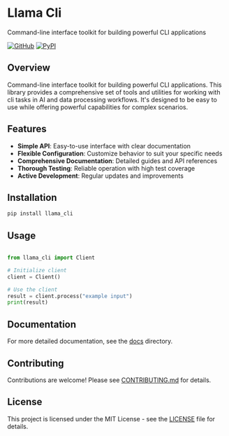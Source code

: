 # Llama Cli

Command-line interface toolkit for building powerful CLI applications

[![GitHub](https://img.shields.io/github/license/llamasearchai/llama-cli)](https://github.com/llamasearchai/llama-cli/blob/main/LICENSE)
[![PyPI](https://img.shields.io/pypi/v/llama_cli.svg)](https://pypi.org/project/llama_cli/)

## Overview


Command-line interface toolkit for building powerful CLI applications. This library provides a comprehensive set of tools and utilities for
working with cli tasks in AI and data processing workflows.
It's designed to be easy to use while offering powerful capabilities for complex scenarios.


## Features


- **Simple API**: Easy-to-use interface with clear documentation
- **Flexible Configuration**: Customize behavior to suit your specific needs
- **Comprehensive Documentation**: Detailed guides and API references
- **Thorough Testing**: Reliable operation with high test coverage
- **Active Development**: Regular updates and improvements


## Installation

```bash
pip install llama_cli
```

## Usage

```python

from llama_cli import Client

# Initialize client
client = Client()

# Use the client
result = client.process("example input")
print(result)

```

## Documentation

For more detailed documentation, see the [docs](docs/) directory.

## Contributing

Contributions are welcome! Please see [CONTRIBUTING.md](CONTRIBUTING.md) for details.

## License

This project is licensed under the MIT License - see the [LICENSE](LICENSE) file for details.
